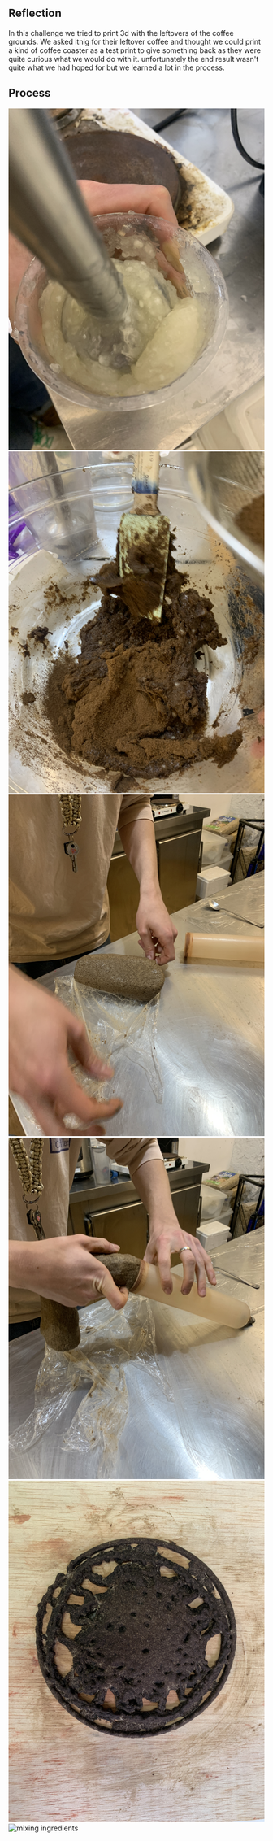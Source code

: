 ## Reflection 
In this challenge we tried to print 3d with the leftovers of the coffee grounds. We asked itnig for their leftover coffee and thought we could print a kind of coffee coaster as a test print to give something back as they were quite curious what we would do with it. unfortunately the end result wasn't quite what we had hoped for but we learned a lot in the process.

## Process
![](../../../images/Bearbeitet/IMG_9904.JPG)
![](../../../images/Bearbeitet/IMG_9905.JPG)
![](../../../images/Bearbeitet/IMG_9910.JPG)
![](../../../images/Bearbeitet/IMG_9911.JPG)
![](../../../images/Bearbeitet/IMG_9935.JPG)
![mixing ingredients](../../../images/Bearbeitet/coffeprocess.gif)

